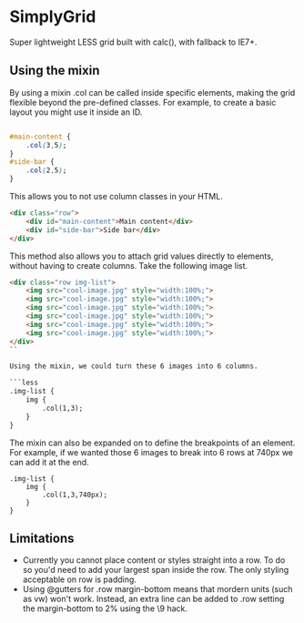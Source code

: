 # SimplyGrid
Super lightweight LESS grid built with calc(), with fallback to IE7+.

## Using the mixin

By using a mixin .col can be called inside specific elements, making the grid flexible beyond the pre-defined classes. For example, to create a basic layout you might use it inside an ID.

```css

#main-content {
	.col(3,5);
}
#side-bar {
	.col(2,5);
}
```

This allows you to not use column classes in your HTML.

```html
<div class="row">
	<div id="main-content">Main content</div>
	<div id="side-bar">Side bar</div>
</div>
```

This method also allows you to attach grid values directly to elements, without having to create columns. Take the following image list.

```html
<div class="row img-list">
	<img src="cool-image.jpg" style="width:100%;">
	<img src="cool-image.jpg" style="width:100%;">
	<img src="cool-image.jpg" style="width:100%;">
	<img src="cool-image.jpg" style="width:100%;">
	<img src="cool-image.jpg" style="width:100%;">
	<img src="cool-image.jpg" style="width:100%;">
</div>
``

Using the mixin, we could turn these 6 images into 6 columns.

```less
.img-list {
	img {
		.col(1,3);
	}
}
```

The mixin can also be expanded on to define the breakpoints of an element. For example, if we wanted those 6 images to break into 6 rows at 740px we can add it at the end.

```less
.img-list {
	img {
		.col(1,3,740px);
	}
}
```

## Limitations

* Currently you cannot place content or styles straight into a row. To do so you'd need to add your largest span inside the row. The only styling acceptable on row is padding.
* Using @gutters for .row margin-bottom means that mordern units (such as vw) won't work. Instead, an extra line can be added to .row setting the margin-bottom to 2% using the \9 hack.
